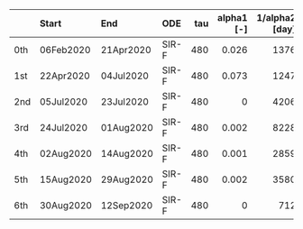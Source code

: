 |     | Start     | End       | ODE   |   tau |   alpha1 [-] |   1/alpha2 [day] |   1/beta [day] |   1/gamma [day] |
|:----|:----------|:----------|:------|------:|-------------:|-----------------:|---------------:|----------------:|
| 0th | 06Feb2020 | 21Apr2020 | SIR-F |   480 |        0.026 |             1376 |             10 |              61 |
| 1st | 22Apr2020 | 04Jul2020 | SIR-F |   480 |        0.073 |             1247 |             28 |              12 |
| 2nd | 05Jul2020 | 23Jul2020 | SIR-F |   480 |        0     |             4206 |              7 |              14 |
| 3rd | 24Jul2020 | 01Aug2020 | SIR-F |   480 |        0.002 |             8228 |              7 |              12 |
| 4th | 02Aug2020 | 14Aug2020 | SIR-F |   480 |        0.001 |             2859 |             10 |              15 |
| 5th | 15Aug2020 | 29Aug2020 | SIR-F |   480 |        0.002 |             3580 |             12 |               9 |
| 6th | 30Aug2020 | 12Sep2020 | SIR-F |   480 |        0     |              712 |             15 |              10 |